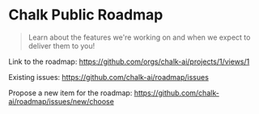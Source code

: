 # Chalk Public Roadmap
> Learn about the features we're working on and when we expect to deliver them to you!

Link to the roadmap: https://github.com/orgs/chalk-ai/projects/1/views/1

Existing issues: https://github.com/chalk-ai/roadmap/issues

Propose a new item for the roadmap: https://github.com/chalk-ai/roadmap/issues/new/choose
